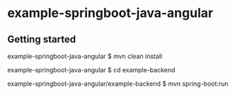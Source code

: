 # example-springboot-java-angular

## Getting started

example-springboot-java-angular
$ mvn clean install

example-springboot-java-angular
$ cd example-backend

example-springboot-java-angular/example-backend
$ mvn spring-boot:run
